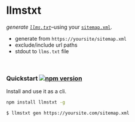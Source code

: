 # llmstxt

*generate [`llms.txt`](https://dotenvx.com/llms.txt)*–using your [`sitemap.xml`](https://dotenvx.com/sitemap.xml).

* generate from `https://yoursite/sitemap.xml`
* exclude/include url paths
* stdout to `llms.txt` file

&nbsp;


### Quickstart [![npm version](https://img.shields.io/npm/v/llmstxt.svg)](https://www.npmjs.com/package/llmstxt)

Install and use it as a cli.

```sh
npm install llmstxt -g
```
```sh
$ llmstxt gen https://yoursite.com/sitemap.xml
```

&nbsp;
